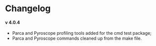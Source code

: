 # Changelog

#### v 4.0.4

- Parca and Pyroscope profiling tools added for the cmd test package;
- Parca and Pyroscope commands cleaned up from the make file.

